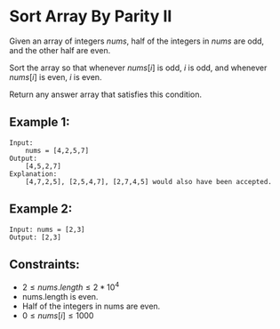 # Sort Array By Parity II

Given an array of integers $nums$, half of the integers in $nums$ are odd,  
and the other half are even.

Sort the array so that whenever $nums[i]$ is odd, $i$ is odd, and whenever  
$nums[i]$ is even, $i$ is even.

Return any answer array that satisfies this condition.

 

## Example 1:

    Input: 
        nums = [4,2,5,7]
    Output: 
        [4,5,2,7]
    Explanation:
        [4,7,2,5], [2,5,4,7], [2,7,4,5] would also have been accepted.

## Example 2:

    Input: nums = [2,3]
    Output: [2,3]

 

    
## Constraints:

* $2 \le nums.length \le 2 * 10^4$
* nums.length is even.
* Half of the integers in nums are even.
* $0 \le nums[i] \le 1000$
